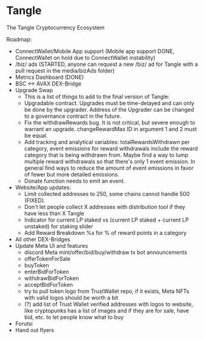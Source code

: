 # Tangle
The Tangle Cryptocurrency Ecosystem

Roadmap:
- ConnectWallet/Mobile App support (Mobile app support DONE, ConnectWallet on hold due to ConnectWallet instability)
- /biz/ ads (STARTED, anyone can request a new /biz/ ad for Tangle with a pull request in the media/bizAds folder) 
- Metrics Dashboard (DONE)
- BSC <-> AVAX DEX-Bridge
- Upgrade Swap
    - This is a list of things to add to the final version of Tangle:
    - Upgradable contract. Upgrades must be time-delayed and can only be done by the upgrader. Address of the Upgrader can be changed to a governance contract in the future.
    - Fix the withdrawRewards bug. It is not critical, but severe enough to warrant an upgrade. changeRewardMax ID in argument 1 and 2 must be equal.
    - Add tracking and analytical variables: totalRewardsWithdrawn per category, event emissions for reward withdrawals include the reward category that is being withdrawn from. Maybe find a way to lump multiple reward withdrawals so that there's only 1 event emission. In general find ways to reduce the amount of event emissions in favor of fewer but more detailed emissions.
    - Donate function needs to emit an event.
- Website/App updates:
    - Limit collected addresses to 250, some chains cannot handle 500 (FIXED). 
    - Don't let people collect X addresses with distribution tool if they have less than X Tangle
    - Indicator for current LP staked vs (current LP staked + current LP unstaked) for staking slider 
    - Add Reward Breakdown %s for % of reward points in a category
- All other DEX-Bridges
- Update Meta UI and features
    - discord Meta mint/offer/bid/buy/withdraw tx bot announcements
    - offerTokenForSale
    - buyToken
    - enterBidForToken
    - withdrawBidForToken
    - acceptBidForToken
    - try to pull token logo from TrustWallet repo, if it exists, Meta NFTs with valid logos should be worth a bit
    - (?) add list of Trust Wallet verified addresses with logos to website, like cryptopunks has a list of images and if they are for sale, have bid, etc. to let people know what to buy 
- Forutsi
- Hand out flyers
